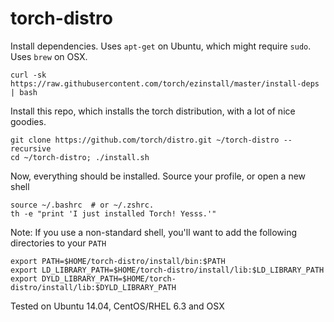 torch-distro
============

Install dependencies. Uses `apt-get` on Ubuntu, which might require `sudo`. Uses `brew` on OSX.
```
curl -sk https://raw.githubusercontent.com/torch/ezinstall/master/install-deps | bash
```

Install this repo, which installs the torch distribution, with a lot of nice goodies.
```
git clone https://github.com/torch/distro.git ~/torch-distro --recursive
cd ~/torch-distro; ./install.sh
```

Now, everything should be installed. Source your profile, or open a new shell
```
source ~/.bashrc  # or ~/.zshrc.
th -e "print 'I just installed Torch! Yesss.'"
```

Note: If you use a non-standard shell, you'll want to add the following directories to your `PATH`
```
export PATH=$HOME/torch-distro/install/bin:$PATH
export LD_LIBRARY_PATH=$HOME/torch-distro/install/lib:$LD_LIBRARY_PATH
export DYLD_LIBRARY_PATH=$HOME/torch-distro/install/lib:$DYLD_LIBRARY_PATH
```

Tested on Ubuntu 14.04, CentOS/RHEL 6.3 and OSX
